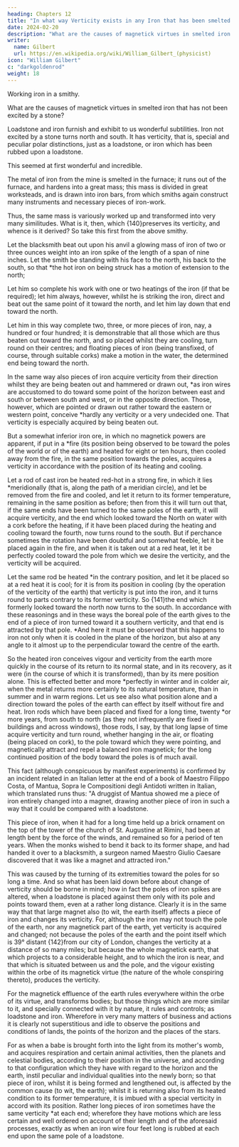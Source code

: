 ```yaml
---
heading: Chapters 12
title: "In what way Verticity exists in any Iron that has been smelted though not excited by a lodestone"
date: 2024-02-20
description: "What are the causes of magnetick virtues in smelted iron that has not been excited by a stone?"
writer:
  name: Gilbert
  url: https://en.wikipedia.org/wiki/William_Gilbert_(physicist)
icon: "William Gilbert"
c: "darkgoldenrod"
weight: 18
---
```



Working iron in a smithy.

<!-- Having thus far[211] demonstrated natural and inborn causes and powers acquired by means of the stone, we will now examine  -->

What are the causes of magnetick virtues in smelted iron that has not been excited by a stone?

Loadstone and iron furnish and exhibit to us wonderful subtilities. Iron not excited by a stone turns north and south. It has verticity, that is, special and peculiar polar distinctions, just as a loadstone, or iron which has been rubbed upon a loadstone. 

This seemed at first wonderful and incredible.

The metal of iron from the mine is smelted in the furnace; it runs out of the furnace, and hardens into a great mass; this mass is divided in great worksteads, and is drawn into iron bars, from which smiths again construct many instruments and necessary pieces of iron-work. 

Thus, the same mass is variously worked up and transformed into very many similitudes. What is it, then, which {140}preserves its verticity, and whence is it derived? So take this first from the above smithy. 

Let the blacksmith beat out upon his anvil a glowing mass of iron of two or three ounces weight into an iron spike of the length of a span of nine inches. Let the smith be standing with his face to the north, his back to the south, so that *the hot iron on being struck has a motion of extension to the north; 

Let him so complete his work with one or two heatings of the iron (if that be required); let him always, however, whilst he is striking the iron, direct and beat out the same point of it toward the north, and let him lay down that end toward the north. 

Let him in this way complete two, three, or more pieces of iron, nay, a hundred or four hundred; it is demonstrable that all those which are thus beaten out toward the north, and so placed whilst they are cooling, turn round on their centres; and floating pieces of iron (being transfixed, of course, through suitable corks) make a motion in the water, the determined end being toward the north. 

In the same way also pieces of iron acquire verticity from their direction whilst they are being beaten out and hammered or drawn out, *as iron wires are accustomed to do toward some point of the horizon between east and south or between south and west, or in the opposite direction. Those, however, which are pointed or drawn out rather toward the eastern or western point, conceive *hardly any verticity or a very undecided one. That verticity is especially acquired by being beaten out. 

But a somewhat inferior iron ore, in which no magnetick powers are apparent, if put in a *fire (its position being observed to be toward the poles of the world or of the earth) and heated for eight or ten hours, then cooled away from the fire, in the same position towards the poles, acquires a verticity in accordance with the position of its heating and cooling. 

Let a rod of cast iron be heated red-hot in a strong fire, in which it lies *meridionally (that is, along the path of a meridian circle), and let be removed from the fire and cooled, and let it return to its former temperature, remaining in the same position as before; then from this it will turn out that, if the same ends have been turned to the same poles of the earth, it will acquire verticity, and the end which looked toward the North on water with a cork before the heating, if it have been placed during the heating and cooling toward the fourth, now turns round to the south. But if perchance sometimes the rotation have been doubtful and somewhat feeble, let it be placed again in the fire, and when it is taken out at a red heat, let it be perfectly cooled toward the pole from which we desire the verticity, and the verticity will be acquired. 


Let the same rod be heated *in the contrary position, and let it be placed so at a red heat it is cool; for it is from its position in cooling (by the operation of the verticity of the earth) that verticity is put into the iron, and it turns round to parts contrary to its former verticity. So {141}the end which formerly looked toward the north now turns to the south. In accordance with these reasonings and in these ways the boreal pole of the earth gives to the end of a piece of iron turned toward it a southern verticity, and that end is attracted by that pole. *And here it must be observed that this happens to iron not only when it is cooled in the plane of the horizon, but also at any angle to it almost up to the perpendicular toward the centre of the earth. 


So the heated iron conceives vigour and verticity from the earth more quickly in the course of its return to its normal state, and in its recovery, as it were (in the course of which it is transformed), than by its mere position alone. This is effected better and more *perfectly in winter and in colder air, when the metal returns more certainly to its natural temperature, than in summer and in warm regions. Let us see also what position alone and a direction toward the poles of the earth can effect by itself without fire and heat. Iron rods which have been placed and fixed for a long time, twenty *or more years, from south to north (as they not infrequently are fixed in buildings and across windows), those rods, I say, by that long lapse of time acquire verticity and turn round, whether hanging in the air, or floating (being placed on cork), to the pole toward which they were pointing, and magnetically attract and repel a balanced iron magnetick; for the long continued position of the body toward the poles is of much avail. 

This fact (although conspicuous by manifest experiments) is confirmed by an incident related in an Italian letter at the end of a book of Maestro Filippo Costa, of Mantua, Sopra le Compositioni degli Antidoti written in Italian, which translated runs thus: "A druggist of Mantua showed me a piece of iron entirely changed into a magnet, drawing another piece of iron in such a way that it could be compared with a loadstone. 

This piece of iron, when it had for a long time held up a brick ornament on the top of the tower of the church of St. Augustine at Rimini, had been at length bent by the force of the winds, and remained so for a period of ten years. When the monks wished to bend it back to its former shape, and had handed it over to a blacksmith, a surgeon named Maestro Giulio Caesare discovered that it was like a magnet and attracted iron." 

This was caused by the turning of its extremities toward the poles for so long a time. And so what has been laid down before about change of verticity should be borne in mind; how in fact the poles of iron spikes are altered, when a loadstone is placed against them only with its pole and points toward them, even at a rather long distance. Clearly it is in the same way that that large magnet also (to wit, the earth itself) affects a piece of iron and changes its verticity. For, although the iron may not touch the pole of the earth, nor any magnetick part of the earth, yet verticity is acquired and changed; not because the poles of the earth and the point itself which is 39° distant {142}from our city of London, changes the verticity at a distance of so many miles; but because the whole magnetick earth, that which projects to a considerable height, and to which the iron is near, and that which is situated between us and the pole, and the vigour existing within the orbe of its magnetick virtue (the nature of the whole conspiring thereto), produces the verticity. 

For the magnetick effluence of the earth rules everywhere within the orbe of its virtue, and transforms bodies; but those things which are more similar to it, and specially connected with it by nature, it rules and controls; as loadstone and iron. Wherefore in very many matters of business and actions it is clearly not superstitious and idle to observe the positions and conditions of lands, the points of the horizon and the places of the stars.

For as when a babe is brought forth into the light from its mother's womb, and acquires respiration and certain animal activities, then the planets and celestial bodies, according to their position in the universe, and according to that configuration which they have with regard to the horizon and the earth, instil peculiar and individual qualities into the newly born; so that piece of iron, whilst it is being formed and lengthened out, is affected by the common cause (to wit, the earth); whilst it is returning also from its heated condition to its former temperature, it is imbued with a special verticity in accord with its position. Rather long pieces of iron sometimes have the same verticity *at each end; wherefore they have motions which are less certain and well ordered on account of their length and of the aforesaid processes, exactly as when an iron wire four feet long is rubbed at each end upon the same pole of a loadstone.



